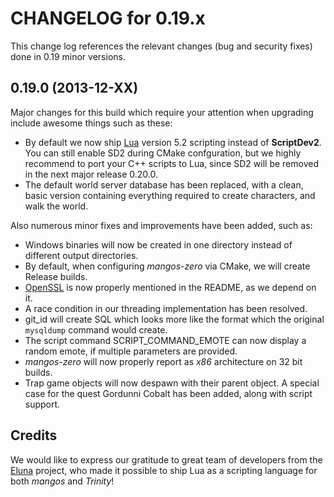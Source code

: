 CHANGELOG for 0.19.x
====================

This change log references the relevant changes (bug and security fixes) done
in 0.19 minor versions.

0.19.0 (2013-12-XX)
-------------------
Major changes for this build which require your attention when upgrading include
awesome things such as these:

* By default we now ship [Lua](http://www.lua.org/) version 5.2 scripting instead
  of **ScriptDev2**. You can still enable SD2 during CMake confguration, but we
  highly recommend to port your C++ scripts to Lua, since SD2 will be removed in
  the next major release 0.20.0.
* The default world server database has been replaced, with a clean, basic version
  containing everything required to create characters, and walk the world.

Also numerous minor fixes and improvements have been added, such as:

* Windows binaries will now be created in one directory instead of different
  output directories.
* By default, when configuring *mangos-zero* via CMake, we will create Release
  builds.
* [OpenSSL](http://www.openssl.org/) is now properly mentioned in the README, as
  we depend on it.
* A race condition in our threading implementation has been resolved.
* git_id will create SQL which looks more like the format which the original
  `mysqldump` command would create.
* The script command SCRIPT_COMMAND_EMOTE can now display a random emote, if
  multiple parameters are provided.
* *mangos-zero* will now properly report as *x86* architecture on 32 bit builds.
* Trap game objects will now despawn with their parent object. A special case for
  the quest Gordunni Cobalt has been added, along with script support.

Credits
-------
We would like to express our gratitude to great team of developers from the
[Eluna](https://github.com/ElunaLuaEngine/) project, who made it possible to
ship Lua as a scripting language for both *mangos* and *Trinity*!
